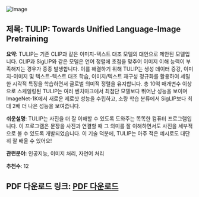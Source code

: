 ![Image](https://cdn-thumbnails.huggingface.co/social-thumbnails/papers/2503.15485.png)

## 제목: TULIP: Towards Unified Language-Image Pretraining

**요약**: 
TULIP는 기존 CLIP과 같은 이미지-텍스트 대조 모델의 대안으로 제안된 모델입니다. CLIP과 SigLIP와 같은 모델은 언어 정렬에 초점을 맞추어 이미지 이해 능력이 부족해지는 경우가 종종 발생합니다. 이를 해결하기 위해 TULIP는 생성 데이터 증강, 이미지-이미지 및 텍스트-텍스트 대조 학습, 이미지/텍스트 재구성 정규화를 활용하여 세밀한 시각적 특징을 학습하면서 글로벌 의미적 정렬을 유지합니다. 총 10억 매개변수 이상으로 스케일링된 TULIP는 여러 벤치마크에서 최첨단 모델보다 뛰어난 성능을 보이며 ImageNet-1K에서 새로운 제로샷 성능을 수립하고, 소량 학습 분류에서 SigLIP보다 최대 2배 더 나은 성능을 보여줍니다.

**쉬운설명**: 
TULIP는 사진을 더 잘 이해할 수 있도록 도와주는 똑똑한 컴퓨터 프로그램입니다. 이 프로그램은 문장을 사진과 연결할 때 그 의미를 잘 이해하면서도 사진을 세부적으로 볼 수 있도록 개발되었습니다. 이 기술 덕분에, TULIP는 아주 적은 예시로도 대단히 잘 배울 수 있어요!

**관련분야**: 인공지능, 이미지 처리, 자연어 처리

**추천수**: 12

**PDF 다운로드 링크**: [PDF 다운로드](https://arxiv.org/pdf/2503.15485)  
---
